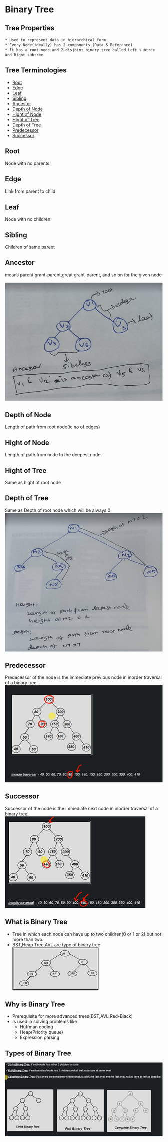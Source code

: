 # Binary Tree
## Tree Properties
	* Used to represent data in hierarchical form
	* Every Node(ideally) has 2 components (Data & Reference)
	* It has a root node and 2 disjoint binary tree called Left subtree and Right subtree

## Tree Terminologies
* [Root](#root)		
* [Edge](#edge)				
* [Leaf](#leaf)		
* [Sibling](#sibling)		
* [Ancestor](#ancestor)		
* [Depth of Node](#depth-of-node)		
* [Hight of Node](#hight-of-node)	
* [Hight of Tree](#hight-of-tree)	
* [Depth of Tree](#depth-of-tree)		
* [Predecessor](#predecessor)		
* [Successor](#successor)<br>

## Root
 Node with no parents<br> 
## Edge
 Link from parent to child <br> 
## Leaf
 Node with no children <br> 
## Sibling
 Children of same parent<br>  
## Ancestor
 means parent,grant-parent,great grant-parent, and so on for the given node<br> 	
![root_edge_leaf_sibilings_ancester](/images/logical-ds/binary-tree/1_tree-teriminologies_root_edge_leaf_sibilings_ancester.PNG) <br>
## Depth of Node
 Length of path from root node(ie no of edges)	<br> 
## Hight of Node
 Length of path from node to the deepest node<br>  
## Hight of Tree
 Same as hight of root node <br> 
## Depth of Tree
 Same as Depth of root node which will be always 0<br> 
![height_depth](/images/logical-ds/binary-tree/1_tree-teriminologies_height_depth.PNG) <br>
## Predecessor
 Predecessor of the node is the immediate previous node in inorder traversal of a binary tree.<br> 
![predecessor](/images/logical-ds/binary-tree/1_10_tree-teriminologies_predecessor.PNG) <br>
## Successor
 Successor of the node is the immediate next node in inorder traversal of a binary tree.<br> 
![successor](/images/logical-ds/binary-tree/1_11_tree-teriminologies_successor.PNG) <br>

## What is Binary Tree
* Tree in which each node can have up to two children(0 or 1 or 2),but not more than two.
* BST,Heap Tree,AVL are type of binary tree <br>
![binary-tree](/images/logical-ds/binary-tree/binary-tree.PNG) <br>

## Why is Binary Tree
* Prerequisite for more advanced trees(BST,AVL,Red-Black)
* Is used in solving problems like
	* Huffman coding
	* Heap(Priority queue)
	* Expression parsing
## Types of Binary Tree
![binary-tree_types](/images/logical-ds/binary-tree/binary-tree_types.PNG) <br>


		
	
	
